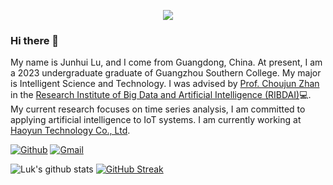 <p align="center"><img src="https://i.imgur.com/A6bWGFl.gif"/></p>

### Hi there 👋

My name is Junhui Lu, and I come from Guangdong, China. At present, I am a 2023 undergraduate graduate of Guangzhou Southern College. My major is Intelligent Science and Technology. I was advised by [Prof. Choujun Zhan](https://scholar.google.com/citations?user=CQjEUkAAAAAJ) in the [Research Institute of Big Data and Artificial Intelligence (RIBDAI)](https://www.labxing.com/gnfc-ai-lab)💻. My current research focuses on time series analysis, I am committed to applying artificial intelligence to IoT systems. I am currently working at [Haoyun Technology Co., Ltd](http://www.haoyuntech.com/). 
<!--
Please visit my homepage for details.
-->
[![Github](https://img.shields.io/badge/-Github-000?style=flat&logo=Github&logoColor=white)](https://github.com/LuJH12)
[![Gmail](https://img.shields.io/badge/-Gmail-c14438?style=flat&logo=Gmail&logoColor=white)](mailto:lukjunhui@gmail.com)


![Luk's github stats](https://github-readme-stats.vercel.app/api?username=LuJH12&show_icons=true&theme=dracula)
[![GitHub Streak](https://streak-stats.demolab.com?user=LuJH12&theme=dark)](https://git.io/streak-stats)


<!--
**LuJH12/LuJH12** is a ✨ _special_ ✨ repository because its `README.md` (this file) appears on your GitHub profile.

Here are some ideas to get you started:

- 🔭 I’m currently working on ...
- 🌱 I’m currently learning ...
- 👯 I’m looking to collaborate on ...
- 🤔 I’m looking for help with ...
- 💬 Ask me about ...
- 📫 How to reach me: ...
- 😄 Pronouns: ...
- ⚡ Fun fact: ...
-->
